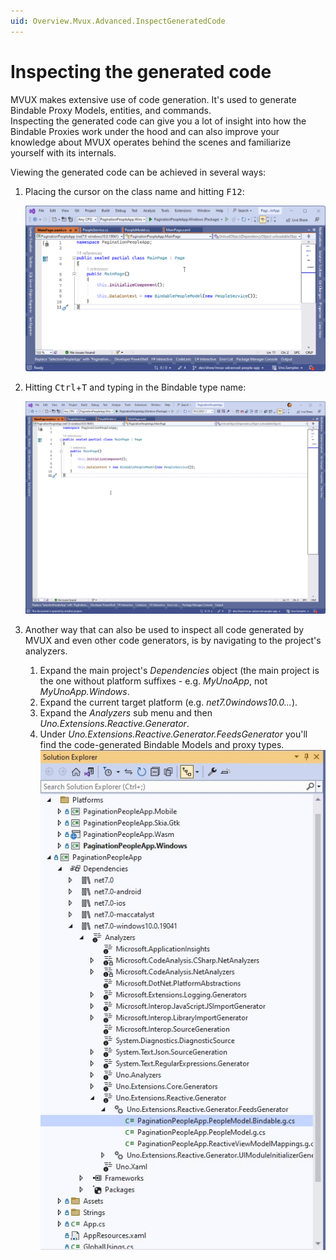 ```yaml
---
uid: Overview.Mvux.Advanced.InspectGeneratedCode
---
```


# Inspecting the generated code

MVUX makes extensive use of code generation. It's used to generate Bindable Proxy Models, entities, and commands.  
Inspecting the generated code can give you a lot of insight into how the Bindable Proxies work under the hood and can also improve your knowledge about MVUX operates behind the scenes and familiarize yourself with its internals.

Viewing the generated code can be achieved in several ways:

1. Placing the cursor on the class name and hitting <kbd>F12</kbd>:

    ![Demonstration of hitting F12 in Visual Studio to see generated code](../Assets/InspectingGeneratedCode-1.gif)

1. Hitting <kbd>Ctrl</kbd>+<kbd>T</kbd> and typing in the Bindable type name:

    ![Demonstration of hitting Control T in Visual Studio to see generated code](../Assets/InspectingGeneratedCode-2.gif)

1. Another way that can also be used to inspect all code generated by MVUX and even other code generators, is by navigating to the project's analyzers.

    1. Expand the main project's *Dependencies* object (the main project is the one without platform suffixes - e.g. *MyUnoApp*, not *MyUnoApp.Windows*.
    2. Expand the current target platform (e.g. *net7.0windows10.0...*).
    3. Expand the *Analyzers* sub menu and then *Uno.Extensions.Reactive.Generator*.
    4. Under *Uno.Extensions.Reactive.Generator.FeedsGenerator* you'll find the code-generated Bindable Models and proxy types.
    ![Screenshot of navigating Visual Studio Solution Explorer to inspect generated code](../Assets/InspectingGeneratedCode-3.jpg)
